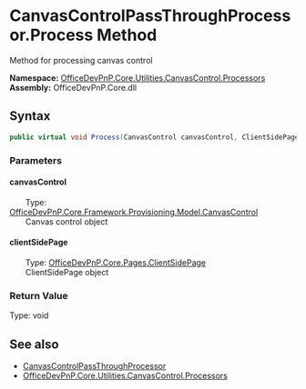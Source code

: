 # CanvasControlPassThroughProcessor.Process Method  
 Method for processing canvas control   

**Namespace:** [OfficeDevPnP.Core.Utilities.CanvasControl.Processors](OfficeDevPnP.Core.Utilities.CanvasControl.Processors.md)  
**Assembly:** OfficeDevPnP.Core.dll  
## Syntax
```C#
public virtual void Process(CanvasControl canvasControl, ClientSidePage clientSidePage)
```
### Parameters
#### canvasControl  
&emsp;&emsp;Type: [OfficeDevPnP.Core.Framework.Provisioning.Model.CanvasControl](OfficeDevPnP.Core.Framework.Provisioning.Model.CanvasControl.md)  
&emsp;&emsp;Canvas control object  

  

#### clientSidePage  
&emsp;&emsp;Type: [OfficeDevPnP.Core.Pages.ClientSidePage](OfficeDevPnP.Core.Pages.ClientSidePage.md)  
&emsp;&emsp;ClientSidePage object  

  

### Return Value
Type: void  

## See also
- [CanvasControlPassThroughProcessor](OfficeDevPnP.Core.Utilities.CanvasControl.Processors.CanvasControlPassThroughProcessor.md) 
- [OfficeDevPnP.Core.Utilities.CanvasControl.Processors](OfficeDevPnP.Core.Utilities.CanvasControl.Processors.md) 

